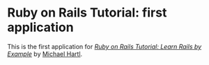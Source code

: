 # Ruby on Rails Tutorial: first application


This is the first application for
[*Ruby on Rails Tutorial: Learn Rails by Example*](http://railstutorial.org/)
by [Michael Hartl](http://michaelhartl.com/).